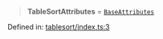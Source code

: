 > **TableSortAttributes** = [`BaseAttributes`](/PUBLIC_PATH/type-aliases/BaseAttributes.md)

Defined in: [tablesort/index.ts:3](https://github.com/rossrobino/components/blob/main/packages/drab/src/tablesort/index.ts#L3)
